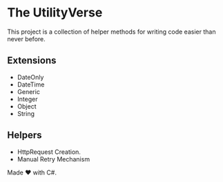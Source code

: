 ﻿# The UtilityVerse

This project is a collection of helper methods for writing code easier than never before.


## Extensions
- DateOnly
- DateTime
- Generic
- Integer
- Object
- String


## Helpers
- HttpRequest Creation.
- Manual Retry Mechanism



Made ❤ with C#.